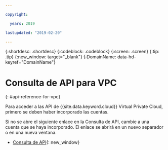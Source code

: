 ```yaml
---

copyright:

  years: 2019

lastupdated: "2019-02-20"

---
```


{:shortdesc: .shortdesc}
{:codeblock: .codeblock}
{:screen: .screen}
{:tip: .tip}
{:new_window: target="_blank"}
{:DomainName: data-hd-keyref="DomainName"}

# Consulta de API para VPC
{: #api-reference-for-vpc}

Para acceder a las API de {{site.data.keyword.cloud}} Virtual Private Cloud, primero se deben haber incorporado las cuentas. 

Si no se abre el siguiente enlace en la Consulta de API, cambie a una cuenta que se haya incorporado. El enlace se abrirá en un nuevo separador o en una nueva ventana.

* [Consulta de API](https://{DomainName}/apidocs/rias){: new_window}

